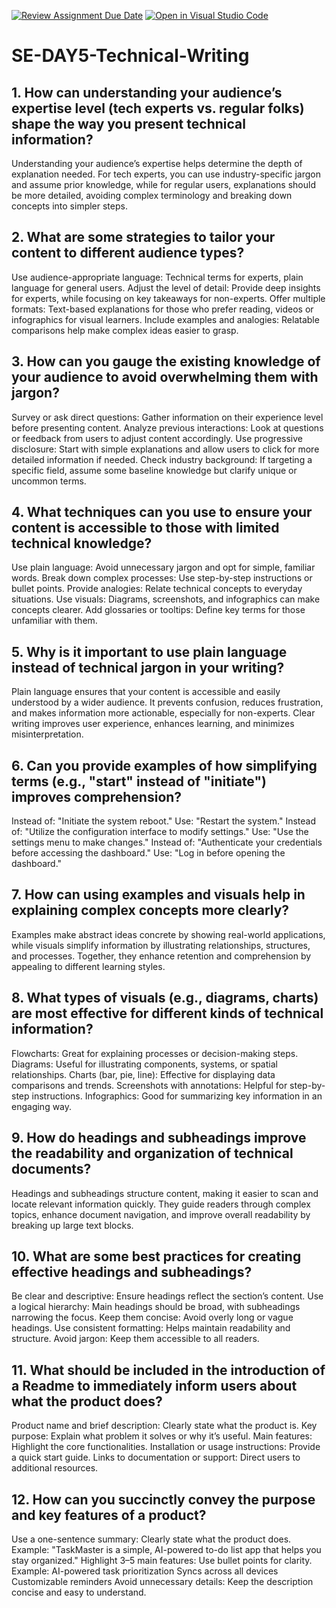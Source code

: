[![Review Assignment Due Date](https://classroom.github.com/assets/deadline-readme-button-22041afd0340ce965d47ae6ef1cefeee28c7c493a6346c4f15d667ab976d596c.svg)](https://classroom.github.com/a/zsAR-pyY)
[![Open in Visual Studio Code](https://classroom.github.com/assets/open-in-vscode-2e0aaae1b6195c2367325f4f02e2d04e9abb55f0b24a779b69b11b9e10269abc.svg)](https://classroom.github.com/online_ide?assignment_repo_id=18495377&assignment_repo_type=AssignmentRepo)
# SE-DAY5-Technical-Writing
## 1. How can understanding your audience’s expertise level (tech experts vs. regular folks) shape the way you present technical information?
Understanding your audience’s expertise helps determine the depth of explanation needed. For tech experts, you can use industry-specific jargon and assume prior knowledge, while for regular users, explanations should be more detailed, avoiding complex terminology and breaking down concepts into simpler steps.
## 2. What are some strategies to tailor your content to different audience types?
Use audience-appropriate language: Technical terms for experts, plain language for general users.
Adjust the level of detail: Provide deep insights for experts, while focusing on key takeaways for non-experts.
Offer multiple formats: Text-based explanations for those who prefer reading, videos or infographics for visual learners.
Include examples and analogies: Relatable comparisons help make complex ideas easier to grasp.
## 3. How can you gauge the existing knowledge of your audience to avoid overwhelming them with jargon?
Survey or ask direct questions: Gather information on their experience level before presenting content.
Analyze previous interactions: Look at questions or feedback from users to adjust content accordingly.
Use progressive disclosure: Start with simple explanations and allow users to click for more detailed information if needed.
Check industry background: If targeting a specific field, assume some baseline knowledge but clarify unique or uncommon terms.
## 4. What techniques can you use to ensure your content is accessible to those with limited technical knowledge?
Use plain language: Avoid unnecessary jargon and opt for simple, familiar words.
Break down complex processes: Use step-by-step instructions or bullet points.
Provide analogies: Relate technical concepts to everyday situations.
Use visuals: Diagrams, screenshots, and infographics can make concepts clearer.
Add glossaries or tooltips: Define key terms for those unfamiliar with them.
## 5. Why is it important to use plain language instead of technical jargon in your writing?
Plain language ensures that your content is accessible and easily understood by a wider audience. It prevents confusion, reduces frustration, and makes information more actionable, especially for non-experts. Clear writing improves user experience, enhances learning, and minimizes misinterpretation.
## 6. Can you provide examples of how simplifying terms (e.g., "start" instead of "initiate") improves comprehension?
Instead of: "Initiate the system reboot."
Use: "Restart the system."
Instead of: "Utilize the configuration interface to modify settings."
Use: "Use the settings menu to make changes."
Instead of: "Authenticate your credentials before accessing the dashboard."
Use: "Log in before opening the dashboard."
## 7. How can using examples and visuals help in explaining complex concepts more clearly?
Examples make abstract ideas concrete by showing real-world applications, while visuals simplify information by illustrating relationships, structures, and processes. Together, they enhance retention and comprehension by appealing to different learning styles.
## 8. What types of visuals (e.g., diagrams, charts) are most effective for different kinds of technical information?
Flowcharts: Great for explaining processes or decision-making steps.
Diagrams: Useful for illustrating components, systems, or spatial relationships.
Charts (bar, pie, line): Effective for displaying data comparisons and trends.
Screenshots with annotations: Helpful for step-by-step instructions.
Infographics: Good for summarizing key information in an engaging way.
## 9. How do headings and subheadings improve the readability and organization of technical documents?
Headings and subheadings structure content, making it easier to scan and locate relevant information quickly. They guide readers through complex topics, enhance document navigation, and improve overall readability by breaking up large text blocks.
## 10. What are some best practices for creating effective headings and subheadings?
Be clear and descriptive: Ensure headings reflect the section’s content.
Use a logical hierarchy: Main headings should be broad, with subheadings narrowing the focus.
Keep them concise: Avoid overly long or vague headings.
Use consistent formatting: Helps maintain readability and structure.
Avoid jargon: Keep them accessible to all readers.
## 11. What should be included in the introduction of a Readme to immediately inform users about what the product does?
Product name and brief description: Clearly state what the product is.
Key purpose: Explain what problem it solves or why it’s useful.
Main features: Highlight the core functionalities.
Installation or usage instructions: Provide a quick start guide.
Links to documentation or support: Direct users to additional resources.
## 12. How can you succinctly convey the purpose and key features of a product?
Use a one-sentence summary: Clearly state what the product does.
Example: "TaskMaster is a simple, AI-powered to-do list app that helps you stay organized."
Highlight 3–5 main features: Use bullet points for clarity.
Example:
AI-powered task prioritization
Syncs across all devices
Customizable reminders
Avoid unnecessary details: Keep the description concise and easy to understand.
